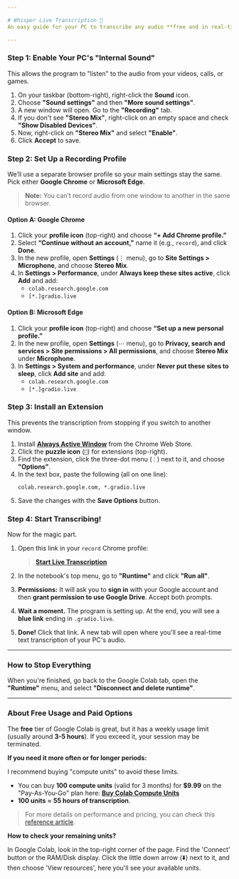 ```yaml
---

# Whisper Live Transcription 🎤
An easy guide for your PC to transcribe any audio **free and in real-time** using Google Colab

---
```


### Step 1: Enable Your PC's "Internal Sound"

This allows the program to "listen" to the audio from your videos, calls, or games.

1.  On your taskbar (bottom-right), right-click the **Sound** icon.
2.  Choose **"Sound settings"** and then **"More sound settings"**.
3.  A new window will open. Go to the **"Recording"** tab.
4.  If you don't see **"Stereo Mix"**, right-click on an empty space and check **"Show Disabled Devices"**.
5.  Now, right-click on **"Stereo Mix"** and select **"Enable"**.
6.  Click **Accept** to save.

### Step 2: Set Up a Recording Profile

We’ll use a separate browser profile so your main settings stay the same.  
Pick either **Google Chrome** or **Microsoft Edge**.  
> **Note:** You can’t record audio from one window to another in the same browser.

#### Option A: Google Chrome

1. Click your **profile icon** (top-right) and choose **“+ Add Chrome profile.”**  
2. Select **“Continue without an account,”** name it (e.g., `record`), and click **Done**.  
3. In the new profile, open **Settings** (⋮ menu), go to **Site Settings > Microphone**, and choose **Stereo Mix**.  
4. In **Settings > Performance**, under **Always keep these sites active**, click **Add** and add:  
   - `colab.research.google.com`  
   - `[*.]gradio.live`  

#### Option B: Microsoft Edge

1. Click your **profile icon** (top-right) and choose **“Set up a new personal profile.”**  
2. In the new profile, open **Settings** (⋯ menu), go to **Privacy, search and services > Site permissions > All permissions**, and choose **Stereo Mix** under **Microphone**.  
3. In **Settings > System and performance**, under **Never put these sites to sleep**, click **Add site** and add:  
   - `colab.research.google.com`  
   - `[*.]gradio.live`  

### Step 3: Install an Extension

This prevents the transcription from stopping if you switch to another window.

1.  Install [**Always Active Window**](https://chromewebstore.google.com/detail/always-active-window-alwa/ehllkhjndgnlokhomdlhgbineffifcbj) from the Chrome Web Store.
2.  Click the **puzzle icon** (`🧩`) for extensions (top-right).
3.  Find the extension, click the three-dot menu (`⋮`) next to it, and choose **"Options"**.
4.  In the text box, paste the following (all on one line):
    ```
    colab.research.google.com, *.gradio.live
    ```
5.  Save the changes with the **Save Options** button.

### Step 4: Start Transcribing!

Now for the magic part.

1.  Open this link in your `record` Chrome profile:
    > **[Start Live Transcription](https://colab.research.google.com/drive/1H8-Uc8O08d3VkBzLTQzJGgLZPkwAoimW?usp=sharing)**

2.  In the notebook's top menu, go to **"Runtime"** and click **"Run all"**.

3.  **Permissions:** It will ask you to **sign in** with your Google account and then **grant permission to use Google Drive**. Accept both prompts.

4.  **Wait a moment.** The program is setting up. At the end, you will see a **blue link** ending in `.gradio.live`.

5.  **Done!** Click that link. A new tab will open where you'll see a real-time text transcription of your PC's audio.

---

### How to Stop Everything

When you're finished, go back to the Google Colab tab, open the **"Runtime"** menu, and select **"Disconnect and delete runtime"**.

---

### About Free Usage and Paid Options

The **free** tier of Google Colab is great, but it has a weekly usage limit (usually around **3-5 hours**). If you exceed it, your session may be terminated.

**If you need it more often or for longer periods:**

I recommend buying "compute units" to avoid these limits.

-   You can buy **100 compute units** (valid for 3 months) for **$9.99** on the "Pay-As-You-Go" plan here: [**Buy Colab Compute Units**](https://colab.research.google.com/signup)
-   **100 units** ≈ **55 hours of transcription**.

> For more details on performance and pricing, you can check this [reference article](https://mccormickml.com/2024/04/23/colab-gpus-features-and-pricing/).

**How to check your remaining units?**

In Google Colab, look in the top-right corner of the page. Find the 'Connect' button or the RAM/Disk display. Click the little down arrow (⬇️) next to it, and then choose 'View resources', here you'll see your available units.
